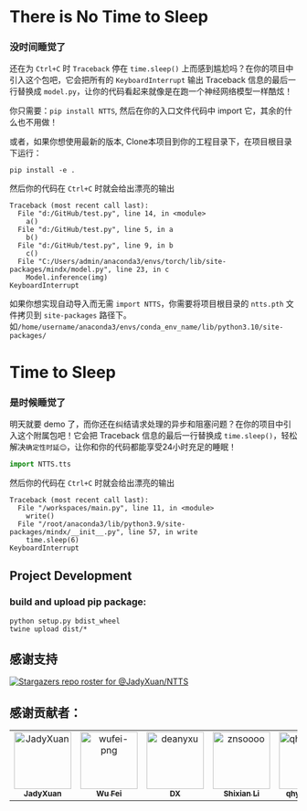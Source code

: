# There is No Time to Sleep

### 没时间睡觉了

还在为 `Ctrl+C` 时 `Traceback` 停在 `time.sleep()` 上而感到尴尬吗？在你的项目中引入这个包吧，它会把所有的 `KeyboardInterrupt` 输出 Traceback 信息的最后一行替换成 `model.py`，让你的代码看起来就像是在跑一个神经网络模型一样酷炫！

你只需要：`pip install NTTS`, 然后在你的入口文件代码中 import 它，其余的什么也不用做！

或者，如果你想使用最新的版本, Clone本项目到你的工程目录下，在项目根目录下运行：

```
pip install -e .
```

然后你的代码在 `Ctrl+C` 时就会给出漂亮的输出

```
Traceback (most recent call last):
  File "d:/GitHub/test.py", line 14, in <module>
    a()
  File "d:/GitHub/test.py", line 5, in a
    b()
  File "d:/GitHub/test.py", line 9, in b
    c()
  File "C:/Users/admin/anaconda3/envs/torch/lib/site-packages/mindx/model.py", line 23, in c
    Model.inference(img)
KeyboardInterrupt
```

如果你想实现自动导入而无需 `import NTTS`，你需要将项目根目录的 `ntts.pth` 文件拷贝到 `site-packages` 路径下。如`/home/username/anaconda3/envs/conda_env_name/lib/python3.10/site-packages/`



# Time to Sleep

### 是时候睡觉了

明天就要 demo 了，而你还在纠结请求处理的异步和阻塞问题？在你的项目中引入这个附属包吧！它会把 Traceback 信息的最后一行替换成 `time.sleep()`，轻松解决`确定性时延😊`，让你和你的代码都能享受24小时充足的睡眠！

```python
import NTTS.tts
```

然后你的代码在 `Ctrl+C` 时就会给出漂亮的输出

```
Traceback (most recent call last):
  File "/workspaces/main.py", line 11, in <module>
    write()
  File "/root/anaconda3/lib/python3.9/site-packages/mindx/__init__.py", line 57, in write
    time.sleep(6)
KeyboardInterrupt
```

## Project Development

### build and upload pip package:

```
python setup.py bdist_wheel
twine upload dist/*
```

## 感谢支持
[![Stargazers repo roster for @JadyXuan/NTTS](https://reporoster.com/stars/JadyXuan/NTTS)](https://github.com/JadyXuan/NTTS/stargazers)

## 感谢贡献者：
<!-- readme: collaborators,contributors -start -->
<table>
	<tbody>
		<tr>
            <td align="center">
                <a href="https://github.com/JadyXuan">
                    <img src="https://avatars.githubusercontent.com/u/35390572?v=4" width="100;" alt="JadyXuan"/>
                    <br />
                    <sub><b>JadyXuan</b></sub>
                </a>
            </td>
            <td align="center">
                <a href="https://github.com/wufei-png">
                    <img src="https://avatars.githubusercontent.com/u/63766429?v=4" width="100;" alt="wufei-png"/>
                    <br />
                    <sub><b>Wu Fei</b></sub>
                </a>
            </td>
            <td align="center">
                <a href="https://github.com/deanyxu">
                    <img src="https://avatars.githubusercontent.com/u/12771139?v=4" width="100;" alt="deanyxu"/>
                    <br />
                    <sub><b>DX</b></sub>
                </a>
            </td>
            <td align="center">
                <a href="https://github.com/znsoooo">
                    <img src="https://avatars.githubusercontent.com/u/34830785?v=4" width="100;" alt="znsoooo"/>
                    <br />
                    <sub><b>Shixian Li</b></sub>
                </a>
            </td>
            <td align="center">
                <a href="https://github.com/qhy040404">
                    <img src="https://avatars.githubusercontent.com/u/45379733?v=4" width="100;" alt="qhy040404"/>
                    <br />
                    <sub><b>qhy040404</b></sub>
                </a>
            </td>
		</tr>
	<tbody>
</table>
<!-- readme: collaborators,contributors -end -->
